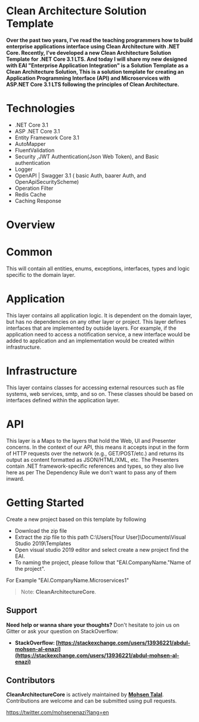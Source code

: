 # Clean Architecture Solution Template


**Over the past two years, I’ve read the teaching programmers how to build enterprise applications interface using Clean Architecture with .NET Core. Recently, I’ve developed a new Clean Architecture Solution Template for .NET Core 3.1 LTS.
And today I will share my new designed with EAI "Enterprise Application Integration" is a Solution Template as a Clean Architecture Solution,
This is a solution template for creating an Application Programming Interface (API) and Microservices with ASP.NET Core 3.1 LTS following the principles of Clean Architecture.**


# Technologies
 * .NET Core 3.1
 * ASP .NET Core 3.1
 * Entity Framework Core 3.1
 * AutoMapper
 * FluentValidation
 * Security ,JWT Authentication(Json Web Token), and Basic authentication
 * Logger
 * OpenAPI | Swagger 3.1 ( basic Auth, baarer Auth, and OpenApiSecurityScheme)
 * Operation Filter
 * Redis Cache
 * Caching Response
 
# Overview 
 # Common
 This will contain all entities, enums, exceptions, interfaces, types and logic specific to the domain layer.

 # Application
This layer contains all application logic. It is dependent on the domain layer, but has no dependencies on any other layer or project. This layer defines interfaces that are implemented by outside layers. For example, if the application need to access a notification service, a new interface would be added to application and an implementation would be created within infrastructure.

 # Infrastructure
 This layer contains classes for accessing external resources such as file systems, web services, smtp, and so on. These classes should be based on interfaces defined within     the application layer.
 
 # API
 This layer is a Maps to the layers that hold the Web, UI and Presenter concerns. In the context of our API, this means it accepts input in the form of HTTP requests over the   network (e.g., GET/POST/etc.) and returns its output as content formatted as JSON/HTML/XML, etc. The Presenters contain .NET framework-specific references and types, so they also live here as per The Dependency Rule we don't want to pass any of them inward.
 # Getting Started

Create a new project based on this template by following 
 * Download the zip file
 * Extract the zip file to this path
C:\Users\[Your User]\Documents\Visual Studio 2019\Templates
 * Open visual studio 2019 editor and select create a new project find the EAI. 
 * To naming the project, please follow that "EAI.CompanyName."Name of the project".
  
  For Example "EAI.CompanyName.Microservices1"

> Note: **CleanArchitectureCore**.
## Support

**Need help or wanna share your thoughts?** Don't hesitate to join us on Gitter or ask your question on StackOverflow:

- **StackOverflow: [https://stackexchange.com/users/13936221/abdul-mohsen-al-enazi](https://stackexchange.com/users/13936221/abdul-mohsen-al-enazi)**

## Contributors

**CleanArchitectureCore** is actively maintained by **[Mohsen Talal](https://github.com/mohsenTalal)**. Contributions are welcome and can be submitted using pull requests.

https://twitter.com/mohsenenazi?lang=en

